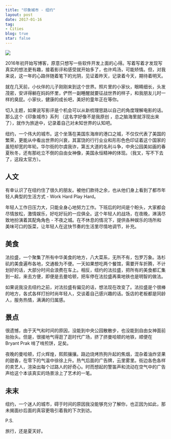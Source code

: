 ```yaml
---
title: "印象城市 - 纽约"
layout: post
date: 2017-01-16
tag:
- Cities
blog: true
star: false
---
```


<img src="{{ site.url }}/assets/images/nyc.jpg" style="display:block; margin: 0 auto;" />

2016年初开始写博客，原意只想写一些软件开发上面的心得。写着写着才发现写真实的想法更有趣，接着影评和感受就开始多了，也许鸡汤，可能矫情。但，对我来说，这一年的心路伴随着笔下的光阴，见证着昨天，记录着今天，期待着明天。

就在几天前，小伙伴的儿子刚刚来到这个世界。照片里的小家伙，眼睛细长，头发茂密，安详得躺在妈妈怀里，俨然一副睡醒就要征战世界的样子，和我朋友儿时一样的臭屁。小家伙，健康的成长吧，美好的童年正在等你。

切入主题，如果说写影评是个机会可以从新梳理思路以自己的角度理解电影的话。那么这个《印象城市》系列 （这名字好像不是我原创 ，总之脑海里就浮现出来了），就作为旅途中，记录着自己对未知世界的认知吧。

纽约，一个伟大的城市。这个坐落在美国东海岸的港口之城，不仅仅代表了美国的繁荣，更能从中看出世界的兴衰，其富饶的行行业业和形形色色印证着这个国家的虽短却宽的年轮。华尔街的尔虞我诈，第五大道的名利斗争，中央公园美如画的春夏秋冬，还有那屹立不倒的自由女神像，美国永恒精神的体现。（我叉，写不下去了，这段太官方）。

## 人文

有幸认识了在纽约住了很久的朋友。被他们款待之余，也从他们身上看到了都市年轻人典型的生活方式 - Work Hard Play Hard。

年轻人工作日压力大，只能全身心地努力工作。下班后的时间是个盼头，大家都会尽情放松，激情娱乐，好吃好玩的一应俱全。这个年轻人的战场，在夜晚，淋漓尽致地扮演着其配角角色 - 不夜之城。在不休息的情况下，提供各种娱乐的场所和美味可口的饭菜，让年轻人在这快节奏的生活里尽情地调节，补充。

## 美食

法拉盛，一个聚集了所有中华美食的地方，八大菜系，无所不有，包罗万象。洛杉矶的美食遍布各地，交通极为不便。一天如果想吃两个餐馆，需要开车折腾，不计划好的话，大部分时间会浪费在车上。相反，纽约的法拉盛，把所有的美食都汇集到一起，来去方便，即便是去曼哈顿，把车停在法拉盛再乘地铁也是明智的做法。

如果说我没去纽约之前，对法拉盛有偏见的话，想法现在改变了。法拉盛是个很棒的地方，各式各样打扮时尚年轻人，交谈着自己感兴趣的话。饭店的老板都是同龄人，服务热情，满满的归属感。

## 景点

很遗憾，由于天气和时间的原因，没能到中央公园散散步，也没能到自由女神面前抬抬头。但是，很接地气得逛了逛时代广场，挤了挤曼哈顿的地铁，顺便在 Bryant Prak 啃了啃煎饼，足矣。

夜晚的曼哈顿，灯火辉煌，熙熙攘攘。路边烧烤热狗升起的焦烟，混杂着油炸坚果的甜香，在零下的气温中徐徐上升。热气后面的广告牌，云里雾里。街边各色各样的卖艺人，渲染出每个过路人的好奇心。时而想起的警笛声和流动在空气中的广告声给这个本该真实的场景涂上了艺术的一笔。

## 未末

纽约，一个迷人的城市，碍于时间的原因我没能够充分了解你，也正因为如此，那未揭面纱后面的真容更吸引着我的下次到访。

P.S.

旅行，还是夏天好。
